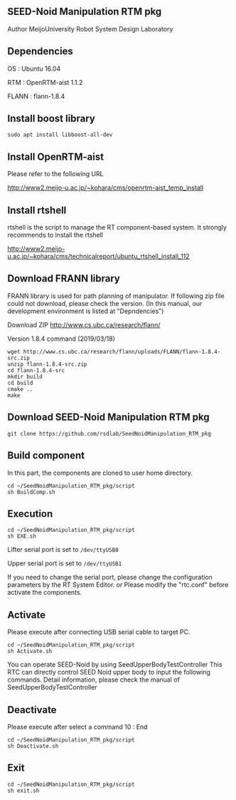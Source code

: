 ## SEED-Noid Manipulation RTM pkg

Author MeijoUniversity Robot System Design Laboratory

## Dependencies
OS : Ubuntu 16.04

RTM : OpenRTM-aist 1.1.2

FLANN : flann-1.8.4


## Install boost library

```
sudo apt install libboost-all-dev
```


## Install OpenRTM-aist

Please refer to the following URL

http://www2.meijo-u.ac.jp/~kohara/cms/openrtm-aist_temp_install

## Install rtshell
rtshell is the script to manage the RT component-based system.
It strongly recommends to install the rtshell

http://www2.meijo-u.ac.jp/~kohara/cms/technicalreport/ubuntu_rtshell_install_112


## Download FRANN library
FRANN library is used for path planning of manipulator.
If following zip file could not download, please check the version.
(In this manual, our development environment is listed at "Depndencies")

Download ZIP
http://www.cs.ubc.ca/research/flann/

Version 1.8.4 command (2019/03/18)
```
wget http://www.cs.ubc.ca/research/flann/uploads/FLANN/flann-1.8.4-src.zip
unzip flann-1.8.4-src.zip
cd flann-1.8.4-src
mkdir build
cd build
cmake ..
make
```

## Download SEED-Noid Manipulation RTM pkg
```
git clone https://github.com/rsdlab/SeedNoidManipulation_RTM_pkg
```

## Build component
In this part, the components are cloned to user home directory.
```
cd ~/SeedNoidManipulation_RTM_pkg/script
sh BuildComp.sh
```


## Execution
```
cd ~/SeedNoidManipulation_RTM_pkg/script
sh EXE.sh
```
Lifter serial port is set to ``/dev/ttyUSB0``

Upper serial port is set to ``/dev/ttyUSB1``

If you need to change the serial port, please change the configuration parameters by the RT System Editor.
or
Please modify the "rtc.conf" before activate the components.

## Activate
Please execute after connecting USB serial cable to target PC.

```
cd ~/SeedNoidManipulation_RTM_pkg/script
sh Activate.sh
```

You can operate SEED-Noid by using SeedUpperBodyTestController
This RTC can directly control SEED Noid upper body to input the following commands.
Detail information, please check the manual of SeedUpperBodyTestController

## Deactivate
Please execute after select a command 10 : End

```
cd ~/SeedNoidManipulation_RTM_pkg/script
sh Deactivate.sh
```

## Exit

```
cd ~/SeedNoidManipulation_RTM_pkg/script
sh exit.sh
```
